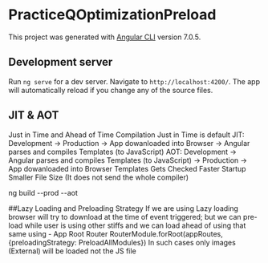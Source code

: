 # PracticeQOptimizationPreload

This project was generated with [Angular CLI](https://github.com/angular/angular-cli) version 7.0.5.

## Development server

Run `ng serve` for a dev server. Navigate to `http://localhost:4200/`. The app will automatically reload if you change any of the source files.


## JIT & AOT
Just in Time and Ahead of Time Compilation
Just in Time is default
JIT:
Development -> Production -> App dowanloaded into Browser -> Angular parses and compiles Templates (to JavaScript)
AOT:
Development -> Angular parses and compiles Templates (to JavaScript) -> Production -> App dowanloaded into Browser
Templates Gets Checked 
Faster Startup
Smaller File Size (It does not send the whole compiler)

ng build --prod --aot

##Lazy Loading and Preloading Strategy 
If we are using Lazy loading browser will try to download at the time of event triggered; 
but we can pre-load while user is using other stiffs and we can load ahead of using that same 
using - App Root Router
RouterModule.forRoot(appRoutes,{preloadingStrategy: PreloadAllModules})
In such cases only images (External) will be loaded not the JS file

